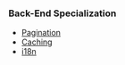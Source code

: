 ### Back-End Specialization

- [Pagination](https://github.com/iAdamo/alx-backend/tree/main/0x00-pagination)
- [Caching](https://github.com/iAdamo/alx-backend/tree/main/0x01-caching)
- [i18n](https://github.com/iAdamo/alx-backend/tree/main/0x02-i18n)
